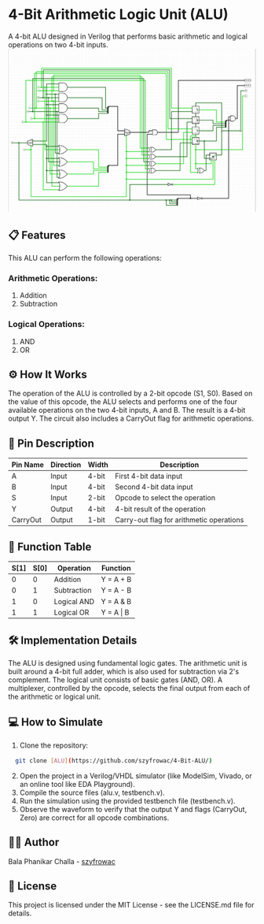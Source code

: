# **4-Bit Arithmetic Logic Unit (ALU)**
A 4-bit ALU designed in Verilog that performs basic arithmetic and logical operations on two 4-bit inputs.
![4 Bit ALU](https://github.com/szyfrowac/4-Bit-ALU/blob/main/4-Bit-ALU.png)

## 📋 Features
This ALU can perform the following operations:

### Arithmetic Operations:
1. Addition
2. Subtraction

### Logical Operations:

1. AND
2. OR

## ⚙️ How It Works
The operation of the ALU is controlled by a 2-bit opcode (S1, S0). Based on the value of this opcode, the ALU selects and performs one of the four available operations on the two 4-bit inputs, A and B. The result is a 4-bit output Y. The circuit also includes a CarryOut flag for arithmetic operations.

## 📌 Pin Description
| Pin Name  | Direction | Width | Description                                |
|-----------|-----------|-------|--------------------------------------------|
| A         | Input     | 4-bit | First 4-bit data input                     |
| B         | Input     | 4-bit | Second 4-bit data input                    |
| S         | Input     | 2-bit | Opcode to select the operation              |
| Y         | Output    | 4-bit | 4-bit result of the operation              |
| CarryOut  | Output    | 1-bit | Carry-out flag for arithmetic operations   |

## 🧮 Function Table
| S[1] | S[0] | Operation     | Function     |
|------|------|---------------|--------------|
| 0    | 0    | Addition      | Y = A + B    |
| 0    | 1    | Subtraction   | Y = A - B    |
| 1    | 0    | Logical AND   | Y = A & B    |
| 1    | 1    | Logical OR    | Y = A \| B   |

## 🛠️ Implementation Details
The ALU is designed using fundamental logic gates. The arithmetic unit is built around a 4-bit full adder, which is also used for subtraction via 2's complement. The logical unit consists of basic gates (AND, OR). A multiplexer, controlled by the opcode, selects the final output from each of the arithmetic or logical unit.

## 💻 How to Simulate
1. Clone the repository:

```bash
  git clone [ALU](https://github.com/szyfrowac/4-Bit-ALU/)
```

2. Open the project in a Verilog/VHDL simulator (like ModelSim, Vivado, or an online tool like EDA Playground).
3. Compile the source files (alu.v, testbench.v).
4. Run the simulation using the provided testbench file (testbench.v).
5. Observe the waveform to verify that the output Y and flags (CarryOut, Zero) are correct for all opcode combinations.

## 🧑‍💻 Author
Bala Phanikar Challa - [szyfrowac](https://github.com/szyfrowac/)

## 📄 License
This project is licensed under the MIT License - see the LICENSE.md file for details.
